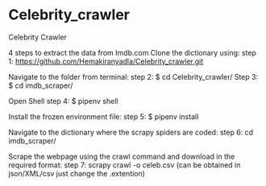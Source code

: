 # Celebrity_crawler
Celebrity Crawler 

4 steps to extract the data from Imdb.com
Clone the dictionary using:
step 1: https://github.com/Hemakiranyadla/Celebrity_crawler.git

Navigate to the folder from terminal:
step 2: $ cd Celebrity_crawler/
Step 3: $ cd imdb_scraper/

Open Shell 
step 4: $ pipenv shell

Install the frozen environment file:
step 5: $ pipenv install

Navigate to the dictionary where the scrapy spiders are coded:
step 6: cd imdb_scraper/

Scrape the webpage using the crawl command and download in the required format:
step 7: scrapy crawl -o celeb.csv 
(can be obtained in json/XML/csv just change the .extention) 
